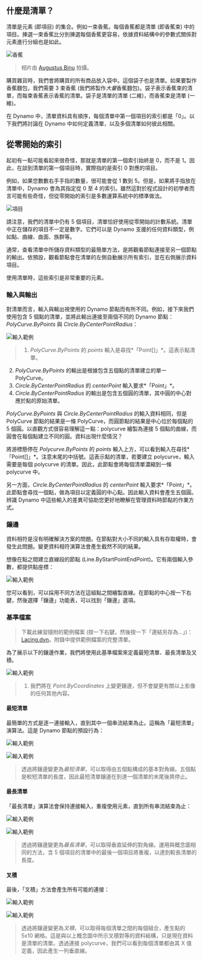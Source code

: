 

## 什麼是清單？

清單是元素 (即項目) 的集合。例如一束香蕉。每個香蕉都是清單 (即香蕉束) 中的項目。揀選一束香蕉比分別揀選每個香蕉更容易，依據資料結構中的參數式關係對元素進行分組也是如此。

![香蕉](images/6-1/Bananas_white_background_DS.jpg)

> 相片由 [Augustus Binu](https://commons.wikimedia.org/wiki/File:Bananas_white_background_DS.jpg?fastcci_from=11404890&c1=11404890&d1=15&s=200&a=list) 拍攝。

購買雜貨時，我們會將購買的所有商品放入袋中。這個袋子也是清單。如果要製作香蕉麵包，我們需要 3 束香蕉 (我們將製作*大量*香蕉麵包)。袋子表示香蕉束的清單，而每束香蕉表示香蕉的清單。袋子是清單的清單 (二維)，而香蕉束是清單 (一維)。

在 Dynamo 中，清單資料具有順序，每個清單中第一個項目的索引都是「0」。以下我們將討論在 Dynamo 中如何定義清單，以及多個清單如何彼此相關。

## 從零開始的索引

起初有一點可能看起來很奇怪，那就是清單的第一個索引始終是 0，而不是 1。因此，在談到清單的第一個項目時，實際指的是索引 0 對應的項目。

例如，如果您數數右手手指的數量，很可能會從 1 數到 5。但是，如果將手指放在清單中，Dynamo 會為其指定從 0 至 4 的索引。雖然這對於程式設計的初學者而言可能有些奇怪，但從零開始的索引是多數運算系統中的標準做法。

![項目](images/6-1/items.jpg)

請注意，我們的清單中仍有 5 個項目，清單恰好使用從零開始的計數系統。清單中正在儲存的項目不一定是數字。它們可以是 Dynamo 支援的任何資料類型，例如點、曲線、曲面、族群等。

通常，查看清單中所儲存資料類型的最簡單方法，是將觀看節點連接至另一個節點的輸出。依預設，觀看節點會在清單的左側自動展示所有索引，並在右側展示資料項目。

使用清單時，這些索引是非常重要的元素。

### 輸入與輸出

對清單而言，輸入與輸出視使用的 Dynamo 節點而有所不同。例如，接下來我們使用包含 5 個點的清單，並將此輸出連接至兩個不同的 Dynamo 節點：*PolyCurve.ByPoints* 與 *Circle.ByCenterPointRadius*：

![輸入範例](images/6-2/PolyCurve.Inputs.jpg)

> 1. *PolyCurve.ByPoints* 的 *points* 輸入是尋找*「Point[]」*。這表示點清單。
2. *PolyCurve.ByPoints* 的輸出是根據包含五個點的清單建立的單一 PolyCurve。
3. *Circle.ByCenterPointRadius* 的 *centerPoint* 輸入要求*「Point」*。
4. *Circle.ByCenterPointRadius* 的輸出是包含五個圓的清單，其中圓的中心對應於點的原始清單。

*PolyCurve.ByPoints* 與 *Circle.ByCenterPointRadius* 的輸入資料相同，但是 PolyCurve 節點的結果是一條 PolyCurve，而圓節點的結果是中心位於每個點的 5 個圓。以直觀方式很容易理解這一點：polycurve 繪製為連接 5 個點的曲線，而圓會在每個點建立不同的圓。資料出現什麼情況？

將游標懸停在 *Polycurve.ByPoints* 的 *points* 輸入上方，可以看到輸入在尋找*「Point[]」*。注意末尾的中括號。這表示點的清單，若要建立 polycurve，輸入需要是每個 polycurve 的清單。因此，此節點會將每個清單濃縮到一條 polycurve 中。

另一方面，*Circle.ByCenterPointRadius* 的 *centerPoint* 輸入要求*「Point」*。此節點會尋找一個點，做為項目以定義圓的中心點。因此輸入資料會產生五個圓。辨識 Dynamo 中這些輸入的差異可協助您更好地瞭解在管理資料時節點的作業方式。

### 鑲邊

資料相符是沒有明確解決方案的問題。在節點對大小不同的輸入具有存取權時，會發生此問題。變更資料相符演算法會產生截然不同的結果。

想像在點之間建立直線段的節點 (Line.ByStartPointEndPoint)。它有兩個輸入參數，都提供點座標：

![輸入範例](images/6-1/laceBase.jpg)

您可以看到，可以採用不同方法在這組點之間繪製直線。在節點的中心按一下右鍵，然後選擇「鑲邊」功能表，可以找到「鑲邊」選項。

### 基準檔案

> 下載此練習隨附的範例檔案 (按一下右鍵，然後按一下「連結另存為...」)：[Lacing.dyn](datasets/6-1/Lacing.dyn)。附錄中提供範例檔案的完整清單。

為了展示以下的鑲邊作業，我們將使用此基準檔案來定義最短清單、最長清單及叉積。

![輸入範例](images/6-1/lacing.jpg)

> 1. 我們將在 *Point.ByCoordinates* 上變更鑲邊，但不會變更有關以上影像的任何其他內容。

#### 最短清單

最簡單的方式是逐一連接輸入，直到其中一個串流結束為止。這稱為「最短清單」演算法。這是 Dynamo 節點的預設行為：

![輸入範例](images/6-1/shortestListDiagram.jpg)

![輸入範例](images/6-1/shortestList.jpg)

> 透過將鑲邊變更為*最短清單*，可以取得由五個點構成的基本對角線。五個點是較短清單的長度，因此最短清單鑲邊在到達一個清單的末尾後將停止。

#### 最長清單

「最長清單」演算法會保持連接輸入，重複使用元素，直到所有串流結束為止：

![輸入範例](images/6-1/longestListDiagram.jpg)

![輸入範例](images/6-1/longestList.jpg)

> 透過將鑲邊變更為*最長清單*，可以取得垂直延伸的對角線。運用與概念圖相同的方法，含 5 個項目的清單中的最後一個項目將重複，以達到較長清單的長度。

#### 叉積

最後，「叉積」方法會產生所有可能的連接：

![輸入範例](images/6-1/crossProductDiagram.jpg)

![輸入範例](images/6-1/crossProduct.jpg)

> 透過將鑲邊變更為*叉積*，可以取得每個清單之間的每個組合，產生點的 5x10 網格。這是與以上概念圖中所示叉積對等的資料結構，只是現在資料是清單的清單。透過連接 polycurve，我們可以看到每個清單都由其 X 值定義，因此產生一列垂直線。


